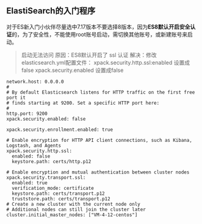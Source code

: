 ## ElastiSearch的入门程序

对于ES新入门小伙伴尽量选中7.17版本不要选择8版本，因为**ES8默认开启安全认证**的，为了安全性，不能使用root账号启动，需切换其他账号，或新建账号来启动。

> 启动无法访问
> 原因：ES8默认开启了 ssl 认证
> 解决：修改elasticsearch.yml配置文件：
> xpack.security.http.ssl:enabled 设置成 false
> xpack.security.enabled 设置成false

```
network.host: 0.0.0.0
#
# By default Elasticsearch listens for HTTP traffic on the first free port it
# finds starting at 9200. Set a specific HTTP port here:
#
http.port: 9200
xpack.security.enabled: false

xpack.security.enrollment.enabled: true

# Enable encryption for HTTP API client connections, such as Kibana, Logstash, and Agents
xpack.security.http.ssl:
  enabled: false
  keystore.path: certs/http.p12

# Enable encryption and mutual authentication between cluster nodes
xpack.security.transport.ssl:
  enabled: true
  verification_mode: certificate
  keystore.path: certs/transport.p12
  truststore.path: certs/transport.p12
# Create a new cluster with the current node only
# Additional nodes can still join the cluster later
cluster.initial_master_nodes: ["VM-4-12-centos"]
```

